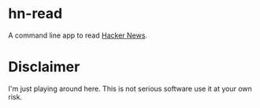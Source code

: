 # hn-read

A command line app to read [Hacker News](https://news.ycombinator.com).

# Disclaimer

I'm just playing around here. This is not serious software use it at your own
risk.
